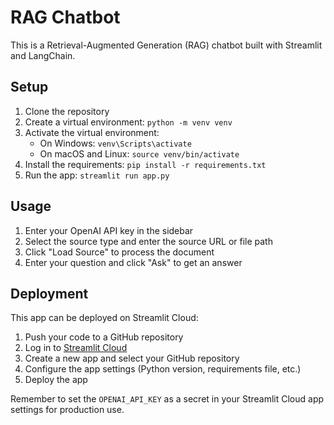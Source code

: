 # RAG Chatbot

This is a Retrieval-Augmented Generation (RAG) chatbot built with Streamlit and LangChain.

## Setup

1. Clone the repository
2. Create a virtual environment: `python -m venv venv`
3. Activate the virtual environment:
   - On Windows: `venv\Scripts\activate`
   - On macOS and Linux: `source venv/bin/activate`
4. Install the requirements: `pip install -r requirements.txt`
5. Run the app: `streamlit run app.py`

## Usage

1. Enter your OpenAI API key in the sidebar
2. Select the source type and enter the source URL or file path
3. Click "Load Source" to process the document
4. Enter your question and click "Ask" to get an answer

## Deployment

This app can be deployed on Streamlit Cloud:

1. Push your code to a GitHub repository
2. Log in to [Streamlit Cloud](https://streamlit.io/cloud)
3. Create a new app and select your GitHub repository
4. Configure the app settings (Python version, requirements file, etc.)
5. Deploy the app

Remember to set the `OPENAI_API_KEY` as a secret in your Streamlit Cloud app settings for production use.